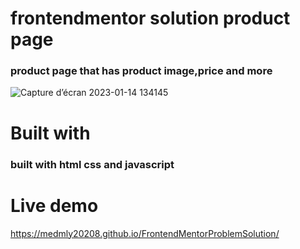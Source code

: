 # frontendmentor solution product page

### product page that has product image,price and more



![Capture d’écran 2023-01-14 134145](https://user-images.githubusercontent.com/69359301/212472186-f000b114-c4f2-45f5-a610-3fa63da89839.png)


# Built with 

 ### built with html css and javascript

# Live demo

https://medmly20208.github.io/FrontendMentorProblemSolution/
